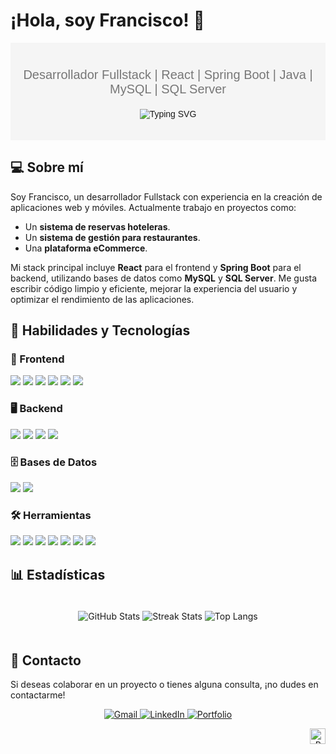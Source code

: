 # ¡Hola, soy Francisco! 👋

<div align="center" style="background-color: #f5f5f5; padding: 20px; font-family: Arial, sans-serif;">
    <p style="font-size: 20px; color: #777;">Desarrollador Fullstack | React | Spring Boot | Java | MySQL | SQL Server</p>

   <p align="center">
  <img src="https://readme-typing-svg.herokuapp.com?font=Fira+Code&size=22&pause=50&color=39FF14&background=000000&center=true&vCenter=true&width=800&lines=%3E+Soy+Desarrollador+Full+Stack.;%3E+Apasionado+por+crear+aplicaciones+escalables+y+eficientes." alt="Typing SVG">
</p>

</div>

## 💻 Sobre mí

Soy Francisco, un desarrollador Fullstack con experiencia en la creación de aplicaciones web y móviles. Actualmente trabajo en proyectos como:
- Un **sistema de reservas hoteleras**.
- Un **sistema de gestión para restaurantes**.
- Una **plataforma eCommerce**.

Mi stack principal incluye **React** para el frontend y **Spring Boot** para el backend, utilizando bases de datos como **MySQL** y **SQL Server**. Me gusta escribir código limpio y eficiente, mejorar la experiencia del usuario y optimizar el rendimiento de las aplicaciones.

## 🔧 Habilidades y Tecnologías

### 🎨 Frontend  
<p>
  <img src="https://img.shields.io/badge/React-20232A?style=for-the-badge&logo=react&logoColor=61DAFB" />
  <img src="https://img.shields.io/badge/JavaScript-F7DF1E?style=for-the-badge&logo=javascript&logoColor=black" />
  <img src="https://img.shields.io/badge/HTML5-E34F26?style=for-the-badge&logo=html5&logoColor=white" />
  <img src="https://img.shields.io/badge/CSS3-1572B6?style=for-the-badge&logo=css3&logoColor=white" />
  <img src="https://img.shields.io/badge/Bootstrap-7952B3?style=for-the-badge&logo=bootstrap&logoColor=white" />
  <img src="https://img.shields.io/badge/Tailwind_CSS-38B2AC?style=for-the-badge&logo=tailwind-css&logoColor=white" />
</p>

### 🖥️ Backend  
<p>
  <img src="https://img.shields.io/badge/Java-007396?style=for-the-badge&logo=java&logoColor=white" />
  <img src="https://img.shields.io/badge/Spring_Boot-6DB33F?style=for-the-badge&logo=spring-boot&logoColor=white" />
  <img src="https://img.shields.io/badge/Spring_Security-6DB33F?style=for-the-badge&logo=spring-security&logoColor=white" />
  <img src="https://img.shields.io/badge/JPA_Hibernate-59666C?style=for-the-badge&logo=hibernate&logoColor=white" />
</p>

### 🗄️ Bases de Datos  
<p>
  <img src="https://img.shields.io/badge/MySQL-4479A1?style=for-the-badge&logo=mysql&logoColor=white" />
  <img src="https://img.shields.io/badge/SQL_Server-CC2927?style=for-the-badge&logo=microsoft-sql-server&logoColor=white" />
</p>

### 🛠️ Herramientas  
<p>
  <img src="https://img.shields.io/badge/Git-F05032?style=for-the-badge&logo=git&logoColor=white" />
  <img src="https://img.shields.io/badge/GitHub-181717?style=for-the-badge&logo=github&logoColor=white" />
  <img src="https://img.shields.io/badge/Postman-FF6C37?style=for-the-badge&logo=postman&logoColor=white" />
  <img src="https://img.shields.io/badge/Docker-2496ED?style=for-the-badge&logo=docker&logoColor=white" />
  <img src="https://img.shields.io/badge/Apache-D22128?style=for-the-badge&logo=apache&logoColor=white" />
  <img src="https://img.shields.io/badge/VS_Code-007ACC?style=for-the-badge&logo=visual-studio-code&logoColor=white" />
  <img src="https://img.shields.io/badge/IntelliJ_IDEA-000000?style=for-the-badge&logo=intellij-idea&logoColor=white" />
</p>


## 📊 Estadísticas

<div align="center">
    <img src="https://github-readme-stats.vercel.app/api?username=Francisco&show_icons=true&theme=radical" alt="GitHub Stats" style="max-width: 500px; margin: 20px auto;">
    <img src="https://github-readme-streak-stats.herokuapp.com/?user=Francisco&theme=radical" alt="Streak Stats" style="max-width: 500px; margin: 20px auto;">
    <img src="https://github-readme-stats.vercel.app/api/top-langs/?username=Francisco&layout=compact&theme=radical" alt="Top Langs" style="max-width: 500px; margin: 20px auto;">
</div>

## 📩 Contacto

Si deseas colaborar en un proyecto o tienes alguna consulta, ¡no dudes en contactarme!

<div align="center">
    <a href="mailto:examplem@gmail.com?subject=Hola%20Francisco">
        <img src="https://img.shields.io/badge/Gmail-D14836?style=for-the-badge&logo=gmail&logoColor=white" alt="Gmail">
    </a>
    <a href="https://www.linkedin.com/" target="_blank">
        <img src="https://img.shields.io/badge/LinkedIn-0077B5?style=for-the-badge&logo=linkedin&logoColor=white" alt="LinkedIn">
    </a>
    <a href="https://your-portfolio-website.com](https://main--frand3v.netlify.app/inicio" target="_blank">
        <img src="https://img.shields.io/badge/Portfolio-24292e?style=for-the-badge&logo=pfsense&logoColor=white" alt="Portfolio">
    </a>
</div>

<p align="right">
    <a><img src="https://komarev.com/ghpvc/?username=dante-barreda&style=for-the-badge" alt="Profile views" height="25" /></a>
</p>
